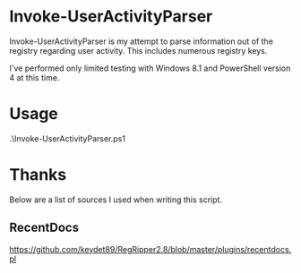 # Invoke-UserActivityParser
Invoke-UserActivityParser is my attempt to parse information out of the registry regarding user activity.
This includes numerous registry keys.

I've performed only limited testing with Windows 8.1 and PowerShell version 4 at this time.

# Usage
.\Invoke-UserActivityParser.ps1

# Thanks
Below are a list of sources I used when writing this script.

## RecentDocs
https://github.com/keydet89/RegRipper2.8/blob/master/plugins/recentdocs.pl
